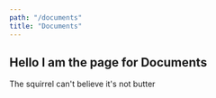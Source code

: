 ```yaml
---
path: "/documents"
title: "Documents"
---
```

## Hello I am the page for Documents

The squirrel can't believe it's not butter